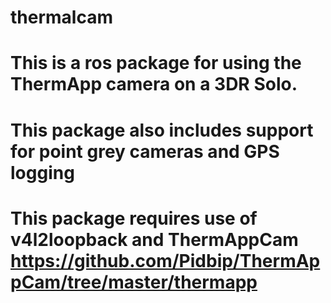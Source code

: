 # thermalcam

# This is a ros package for using the ThermApp camera on a 3DR Solo.
# This package also includes support for point grey cameras and GPS logging
# This package requires use of v4l2loopback and ThermAppCam https://github.com/Pidbip/ThermAppCam/tree/master/thermapp

